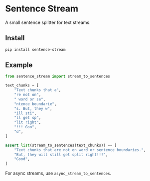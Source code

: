 # Sentence Stream

A small sentence splitter for text streams.

## Install

``` sh
pip install sentence-stream
```

## Example

``` python
from sentence_stream import stream_to_sentences

text_chunks = [
    "Text chunks that a",
    "re not on",
    " word or se",
    "ntence boundarie",
    "s. But, they w",
    "ill sti",
    "ll get sp",
    "lit right",
    "!!! Goo",
    "d",
]

assert list(stream_to_sentences(text_chunks)) == [
    "Text chunks that are not on word or sentence boundaries.",
    "But, they will still get split right!!!",
    "Good",
]
```

For async streams, use `async_stream_to_sentences`.
